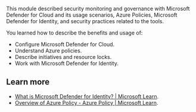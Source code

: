 This module described security monitoring and governance with Microsoft Defender for Cloud and its usage scenarios, Azure Policies, Microsoft Defender for Identity, and security practices related to the tools.

You learned how to describe the benefits and usage of:

 -  Configure Microsoft Defender for Cloud.
 -  Understand Azure policies.
 -  Describe initiatives and resource locks.
 -  Work with Microsoft Defender for Identity.

## Learn more

 -  [What is Microsoft Defender for Identity? \| Microsoft Learn](/defender-for-identity/what-is).
 -  [Overview of Azure Policy - Azure Policy \| Microsoft Learn](/azure/governance/policy/overview).
